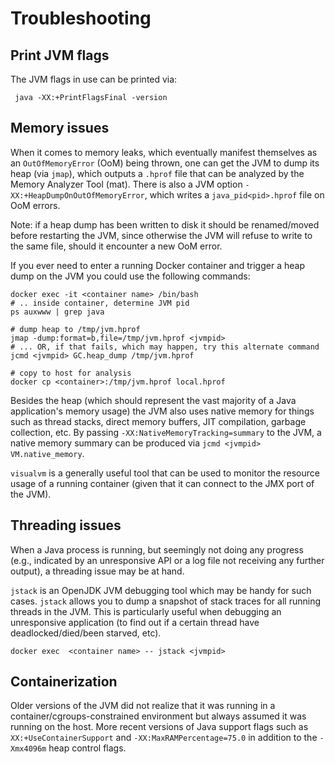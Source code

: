 # Troubleshooting

## Print JVM flags
The JVM flags in use can be printed via:

     java -XX:+PrintFlagsFinal -version


## Memory issues
When it comes to memory leaks, which eventually manifest themselves as an
`OutOfMemoryError` (OoM) being thrown, one can get the JVM to dump its heap (via
`jmap`), which outputs a `.hprof` file that can be analyzed by the Memory
Analyzer Tool (mat). There is also a JVM option
`-XX:+HeapDumpOnOutOfMemoryError`, which writes a `java_pid<pid>.hprof` file on
OoM errors.

Note: if a heap dump has been written to disk it should be renamed/moved before
restarting the JVM, since otherwise the JVM will refuse to write to the same
file, should it encounter a new OoM error.

If you ever need to enter a running Docker container and trigger a heap dump on the JVM you could use the following commands:

    docker exec -it <container name> /bin/bash
    # .. inside container, determine JVM pid
    ps auxwww | grep java

    # dump heap to /tmp/jvm.hprof
    jmap -dump:format=b,file=/tmp/jvm.hprof <jvmpid>
    # ... OR, if that fails, which may happen, try this alternate command
    jcmd <jvmpid> GC.heap_dump /tmp/jvm.hprof

    # copy to host for analysis
    docker cp <container>:/tmp/jvm.hprof local.hprof


Besides the heap (which should represent the vast majority of a Java
application's memory usage) the JVM also uses native memory for things such as
thread stacks, direct memory buffers, JIT compilation, garbage collection,
etc. By passing `-XX:NativeMemoryTracking=summary` to the JVM, a native memory
summary can be produced via `jcmd <jvmpid> VM.native_memory`.

`visualvm` is a generally useful tool that can be used to monitor the resource
usage of a running container (given that it can connect to the JMX port of the
JVM).


## Threading issues
When a Java process is running, but seemingly not doing any progress (e.g.,
indicated by an unresponsive API or a log file not receiving any further
output), a threading issue may be at hand.

`jstack` is an OpenJDK JVM debugging tool which may be handy for such
cases. `jstack` allows you to dump a snapshot of stack traces for all running
threads in the JVM. This is particularly useful when debugging an unresponsive
application (to find out if a certain thread have deadlocked/died/been starved,
etc).

    docker exec  <container name> -- jstack <jvmpid>


## Containerization
Older versions of the JVM did not realize that it was running in a
container/cgroups-constrained environment but always assumed it was running on
the host. More recent versions of Java support flags such as
`XX:+UseContainerSupport` and `-XX:MaxRAMPercentage=75.0` in addition to the
`-Xmx4096m` heap control flags.
